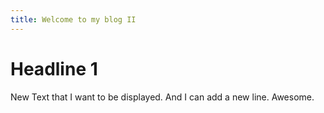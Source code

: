```yaml
---
title: Welcome to my blog II
---
```

# Headline 1
New Text that I want to be displayed.
And I can add a new line. Awesome.


